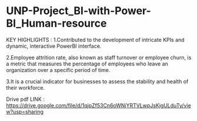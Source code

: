 # UNP-Project_BI-with-Power-BI_Human-resource
KEY HIGHLIGHTS :
   1.Contributed to the development of intricate KPIs and dynamic, interactive PowerBI interface.
   
   2.Employee attrition rate, also known as staff turnover or employee churn, is a metric that measures the percentage of employees who leave an organization over a specific period of time.
   
   3.It is a crucial indicator for businesses to assess the stability and health of their workforce. 
   
Drive pdf LINK : https://drive.google.com/file/d/1qjpZf53Cn6oWNjYRTVLwpJsKjgULduTy/view?usp=sharing
